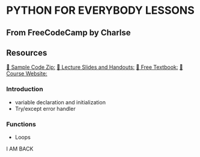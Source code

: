 # PYTHON FOR EVERYBODY LESSONS
## From FreeCodeCamp by Charlse

## Resources
[🔗 Sample Code Zip:](https://www.py4e.com/code3.zip)
[🔗 Lecture Slides and Handouts:](https://www.py4e.com/lectures3/)
[🔗 Free Textbook:](https://www.py4e.com/book.php)
[🔗 Course Website:](https://www.py4e.com/)

### Introduction
- variable declaration and initialization
- Try/except error handler

### Functions
- Loops

I AM BACK